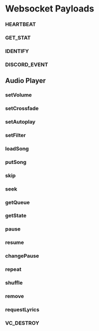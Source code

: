 # Websocket Payloads

### HEARTBEAT

### GET_STAT

### IDENTIFY

### DISCORD_EVENT

## Audio Player

### setVolume

### setCrossfade

### setAutoplay

### setFilter

### loadSong

### putSong

### skip

### seek

### getQueue

### getState

### pause

### resume

### changePause

### repeat

### shuffle

### remove

### requestLyrics

### VC_DESTROY